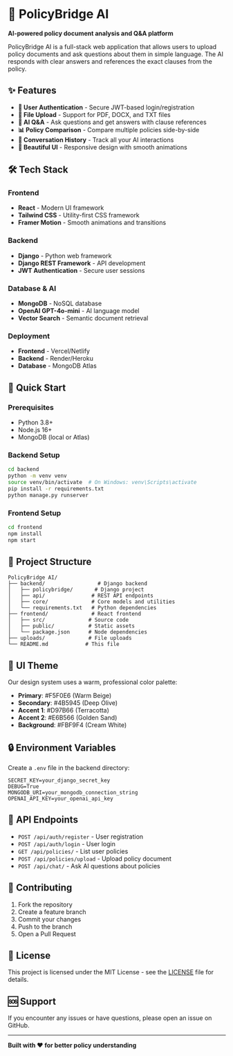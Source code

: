 # 🚀 PolicyBridge AI

**AI-powered policy document analysis and Q&A platform**

PolicyBridge AI is a full-stack web application that allows users to upload policy documents and ask questions about them in simple language. The AI responds with clear answers and references the exact clauses from the policy.

## ✨ Features

- **🔐 User Authentication** - Secure JWT-based login/registration
- **📄 File Upload** - Support for PDF, DOCX, and TXT files
- **🤖 AI Q&A** - Ask questions and get answers with clause references
- **📊 Policy Comparison** - Compare multiple policies side-by-side
- **💬 Conversation History** - Track all your AI interactions
- **🎨 Beautiful UI** - Responsive design with smooth animations

## 🛠 Tech Stack

### Frontend
- **React** - Modern UI framework
- **Tailwind CSS** - Utility-first CSS framework
- **Framer Motion** - Smooth animations and transitions

### Backend
- **Django** - Python web framework
- **Django REST Framework** - API development
- **JWT Authentication** - Secure user sessions

### Database & AI
- **MongoDB** - NoSQL database
- **OpenAI GPT-4o-mini** - AI language model
- **Vector Search** - Semantic document retrieval

### Deployment
- **Frontend** - Vercel/Netlify
- **Backend** - Render/Heroku
- **Database** - MongoDB Atlas

## 🚀 Quick Start

### Prerequisites
- Python 3.8+
- Node.js 16+
- MongoDB (local or Atlas)

### Backend Setup
```bash
cd backend
python -m venv venv
source venv/bin/activate  # On Windows: venv\Scripts\activate
pip install -r requirements.txt
python manage.py runserver
```

### Frontend Setup
```bash
cd frontend
npm install
npm start
```

## 📁 Project Structure

```
PolicyBridge AI/
├── backend/                 # Django backend
│   ├── policybridge/       # Django project
│   ├── api/               # REST API endpoints
│   ├── core/              # Core models and utilities
│   └── requirements.txt   # Python dependencies
├── frontend/              # React frontend
│   ├── src/              # Source code
│   ├── public/           # Static assets
│   └── package.json      # Node dependencies
├── uploads/              # File uploads
└── README.md            # This file
```

## 🎨 UI Theme

Our design system uses a warm, professional color palette:

- **Primary**: #F5F0E6 (Warm Beige)
- **Secondary**: #4B5945 (Deep Olive)
- **Accent 1**: #D97B66 (Terracotta)
- **Accent 2**: #E6B566 (Golden Sand)
- **Background**: #FBF9F4 (Cream White)

## 🔒 Environment Variables

Create a `.env` file in the backend directory:

```env
SECRET_KEY=your_django_secret_key
DEBUG=True
MONGODB_URI=your_mongodb_connection_string
OPENAI_API_KEY=your_openai_api_key
```

## 📝 API Endpoints

- `POST /api/auth/register` - User registration
- `POST /api/auth/login` - User login
- `GET /api/policies/` - List user policies
- `POST /api/policies/upload` - Upload policy document
- `POST /api/chat/` - Ask AI questions about policies

## 🤝 Contributing

1. Fork the repository
2. Create a feature branch
3. Commit your changes
4. Push to the branch
5. Open a Pull Request

## 📄 License

This project is licensed under the MIT License - see the [LICENSE](LICENSE) file for details.

## 🆘 Support

If you encounter any issues or have questions, please open an issue on GitHub.

---

**Built with ❤️ for better policy understanding**
